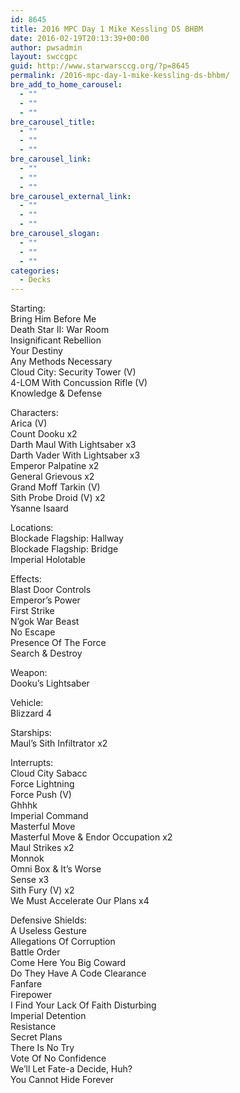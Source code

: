 ```yaml
---
id: 8645
title: 2016 MPC Day 1 Mike Kessling DS BHBM
date: 2016-02-19T20:13:39+00:00
author: pwsadmin
layout: swccgpc
guid: http://www.starwarsccg.org/?p=8645
permalink: /2016-mpc-day-1-mike-kessling-ds-bhbm/
bre_add_to_home_carousel:
  - ""
  - ""
  - ""
bre_carousel_title:
  - ""
  - ""
  - ""
bre_carousel_link:
  - ""
  - ""
  - ""
bre_carousel_external_link:
  - ""
  - ""
  - ""
bre_carousel_slogan:
  - ""
  - ""
  - ""
categories:
  - Decks
---
```

Starting:  
Bring Him Before Me  
Death Star II: War Room  
Insignificant Rebellion  
Your Destiny  
Any Methods Necessary  
Cloud City: Security Tower (V)  
4-LOM With Concussion Rifle (V)  
Knowledge & Defense

Characters:  
Arica (V)  
Count Dooku x2  
Darth Maul With Lightsaber x3  
Darth Vader With Lightsaber x3  
Emperor Palpatine x2  
General Grievous x2  
Grand Moff Tarkin (V)  
Sith Probe Droid (V) x2  
Ysanne Isaard

Locations:  
Blockade Flagship: Hallway  
Blockade Flagship: Bridge  
Imperial Holotable

Effects:  
Blast Door Controls  
Emperor&#8217;s Power  
First Strike  
N&#8217;gok War Beast  
No Escape  
Presence Of The Force  
Search & Destroy

Weapon:  
Dooku&#8217;s Lightsaber

Vehicle:  
Blizzard 4

Starships:  
Maul&#8217;s Sith Infiltrator x2

Interrupts:  
Cloud City Sabacc  
Force Lightning  
Force Push (V)  
Ghhhk  
Imperial Command  
Masterful Move  
Masterful Move & Endor Occupation x2  
Maul Strikes x2  
Monnok  
Omni Box & It&#8217;s Worse  
Sense x3  
Sith Fury (V) x2  
We Must Accelerate Our Plans x4

Defensive Shields:  
A Useless Gesture  
Allegations Of Corruption  
Battle Order  
Come Here You Big Coward  
Do They Have A Code Clearance  
Fanfare  
Firepower  
I Find Your Lack Of Faith Disturbing  
Imperial Detention  
Resistance  
Secret Plans  
There Is No Try  
Vote Of No Confidence  
We&#8217;ll Let Fate-a Decide, Huh?  
You Cannot Hide Forever